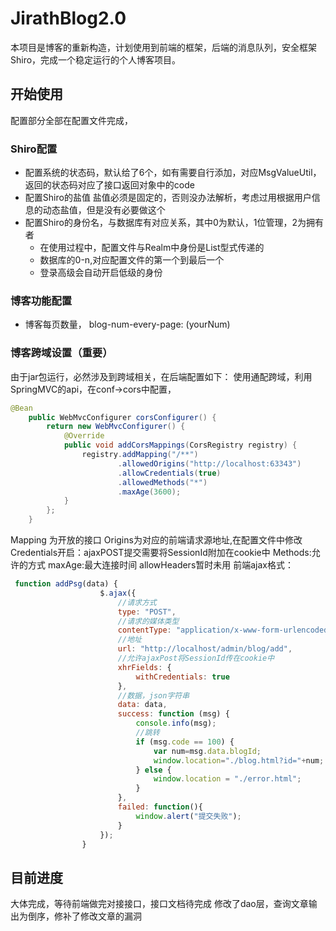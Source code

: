 # JirathBlog2.0
本项目是博客的重新构造，计划使用到前端的框架，后端的消息队列，安全框架Shiro，完成一个稳定运行的个人博客项目。

## 开始使用

配置部分全部在配置文件完成，
### Shiro配置
 - 配置系统的状态码，默认给了6个，如有需要自行添加，对应MsgValueUtil，返回的状态码对应了接口返回对象中的code
 - 配置Shiro的盐值 盐值必须是固定的，否则没办法解析，考虑过用根据用户信息的动态盐值，但是没有必要做这个
 - 配置Shiro的身份名，与数据库有对应关系，其中0为默认，1位管理，2为拥有者
    - 在使用过程中，配置文件与Realm中身份是List型式传递的
    - 数据库的0-n,对应配置文件的第一个到最后一个
    - 登录高级会自动开启低级的身份 
### 博客功能配置 
 - 博客每页数量， blog-num-every-page: (yourNum)
### 博客跨域设置（重要）
由于jar包运行，必然涉及到跨域相关，在后端配置如下：
使用通配跨域，利用SpringMVC的api，在conf->cors中配置，
````java
@Bean
    public WebMvcConfigurer corsConfigurer() {
        return new WebMvcConfigurer() {
            @Override
            public void addCorsMappings(CorsRegistry registry) {
                registry.addMapping("/**")
                        .allowedOrigins("http://localhost:63343")
                        .allowCredentials(true)
                        .allowedMethods("*")
                        .maxAge(3600);
            }
        };
    }
````
Mapping 为开放的接口
Origins为对应的前端请求源地址,在配置文件中修改
Credentials开启：ajaxPOST提交需要将SessionId附加在cookie中
Methods:允许的方式
maxAge:最大连接时间
allowHeaders暂时未用
前端ajax格式：
````javascript
 function addPsg(data) {
                    $.ajax({
                        //请求方式
                        type: "POST",
                        //请求的媒体类型
                        contentType: "application/x-www-form-urlencoded;charset=UTF-8",
                        //地址
                        url: "http://localhost/admin/blog/add",
                        //允许ajaxPost将SessionId传在cookie中
                        xhrFields: {
                            withCredentials: true
                        },
                        //数据，json字符串
                        data: data,
                        success: function (msg) {
                            console.info(msg);
                            //跳转
                            if (msg.code == 100) {
                                var num=msg.data.blogId;
                                window.location="./blog.html?id="+num;
                            } else {
                                window.location = "./error.html";
                            }
                        },
                        failed: function(){
                            window.alert("提交失败");
                        }
                    });
                }
````
 ## 目前进度
 大体完成，等待前端做完对接接口，接口文档待完成
 修改了dao层，查询文章输出为倒序，修补了修改文章的漏洞